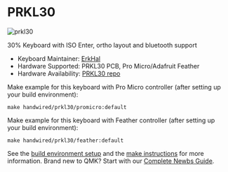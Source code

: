 # PRKL30

![prkl30](https://camo.githubusercontent.com/9b39ee253a7cdcbfdbe80f7ef36ddd3ad5b17382/68747470733a2f2f692e696d6775722e636f6d2f4e6b67493339492e6a7067)

30% Keyboard with ISO Enter, ortho layout and bluetooth support

* Keyboard Maintainer: [ErkHal](https://github.com/erkhal)
* Hardware Supported: PRKL30 PCB, Pro Micro/Adafruit Feather
* Hardware Availability: [PRKL30 repo](https://github.com/erkhal/prkl30)

Make example for this keyboard with Pro Micro controller (after setting up your build environment):

    make handwired/prkl30/promicro:default

Make example for this keyboard with Feather controller (after setting up your build environment):

    make handwired/prkl30/feather:default

See the [build environment setup](https://docs.qmk.fm/#/getting_started_build_tools) and the [make instructions](https://docs.qmk.fm/#/getting_started_make_guide) for more information. Brand new to QMK? Start with our [Complete Newbs Guide](https://docs.qmk.fm/#/newbs).
